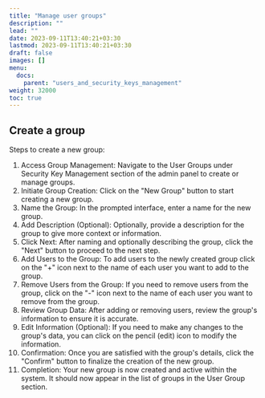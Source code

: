 ```yaml
---
title: "Manage user groups"
description: ""
lead: ""
date: 2023-09-11T13:40:21+03:30
lastmod: 2023-09-11T13:40:21+03:30
draft: false
images: []
menu:
  docs:
    parent: "users_and_security_keys_management"
weight: 32000
toc: true
---
```


## Create a group

Steps to create a new group:  

1. Access Group Management: Navigate to the User Groups under Security Key Management section of the admin panel to create or manage groups.  
2. Initiate Group Creation: Click on the "New Group" button to start creating a new group.  
3. Name the Group: In the prompted interface, enter a name for the new group.  
4. Add Description (Optional): Optionally, provide a description for the group to give more context or information.  
5. Click Next: After naming and optionally describing the group, click the "Next" button to proceed to the next step.  
6. Add Users to the Group: To add users to the newly created group click on the "+" icon next to the name of each user you want to add to the group.  
7. Remove Users from the Group: If you need to remove users from the group, click on the "-" icon next to the name of each user you want to remove from the group.  
8. Review Group Data: After adding or removing users, review the group's information to ensure it is accurate.  
9. Edit Information (Optional): If you need to make any changes to the group's data, you can click on the pencil (edit) icon to modify the information.  
10. Confirmation: Once you are satisfied with the group's details, click the "Confirm" button to finalize the creation of the new group.  
11. Completion: Your new group is now created and active within the system. It should now appear in the list of groups in the User Group section.  
